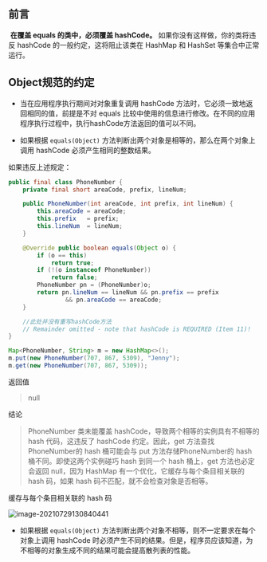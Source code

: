 ## 前言

​		**在覆盖 equals 的类中，必须覆盖 hashCode。** 如果你没有这样做，你的类将违反 hashCode 的一般约定，这将阻止该类在 HashMap 和 HashSet 等集合中正常运行。

## Object规范的约定

- 当在应用程序执行期间对对象重复调用 hashCode 方法时，它必须一致地返回相同的值，前提是不对 equals 比较中使用的信息进行修改。在不同的应用程序执行过程中，执行hashCode方法返回的值可以不同。



- 如果根据 `equals(Object)` 方法判断出两个对象是相等的，那么在两个对象上调用 hashCode 必须产生相同的整数结果。

如果违反上述规定：

```java
public final class PhoneNumber {
    private final short areaCode, prefix, lineNum;

    public PhoneNumber(int areaCode, int prefix, int lineNum) {
        this.areaCode = areaCode;
        this.prefix   = prefix;
        this.lineNum  = lineNum;
    }

    @Override public boolean equals(Object o) {
        if (o == this)
            return true;
        if (!(o instanceof PhoneNumber))
            return false;
        PhoneNumber pn = (PhoneNumber)o;
        return pn.lineNum == lineNum && pn.prefix == prefix
                && pn.areaCode == areaCode;
    }

    //此处并没有重写hashCode方法
    // Remainder omitted - note that hashCode is REQUIRED (Item 11)!
}
```



```java
Map<PhoneNumber, String> m = new HashMap<>();
m.put(new PhoneNumber(707, 867, 5309), "Jenny");
m.get(new PhoneNumber(707, 867, 5309));
```

返回值

> null

结论

> PhoneNumber 类未能覆盖 hashCode，导致两个相等的实例具有不相等的 hash 代码，这违反了 hashCode 约定。因此，get 方法查找PhoneNumber的 hash 桶可能会与 put 方法存储PhoneNumber的 hash 桶不同。即使这两个实例碰巧 hash 到同一个 hash 桶上，get 方法也必定会返回 null，因为 HashMap 有一个优化，它缓存与每个条目相关联的 hash 码，如果 hash 码不匹配，就不会检查对象是否相等。

缓存与每个条目相关联的 hash 码

![image-20210729130840441](https://gitee.com/laoyouji1018/images/raw/master/img/20210729130841.png)

- 如果根据 `equals(Object)` 方法判断出两个对象不相等，则不一定要求在每个对象上调用 hashCode 时必须产生不同的结果。但是，程序员应该知道，为不相等的对象生成不同的结果可能会提高散列表的性能。

